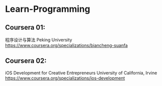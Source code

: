 # Learn-Programming
## Coursera 01:
程序设计与算法
Peking University
https://www.coursera.org/specializations/biancheng-suanfa

## Coursera 02:
iOS Development for Creative Entrepreneurs
University of California, Irvine
https://www.coursera.org/specializations/ios-development
